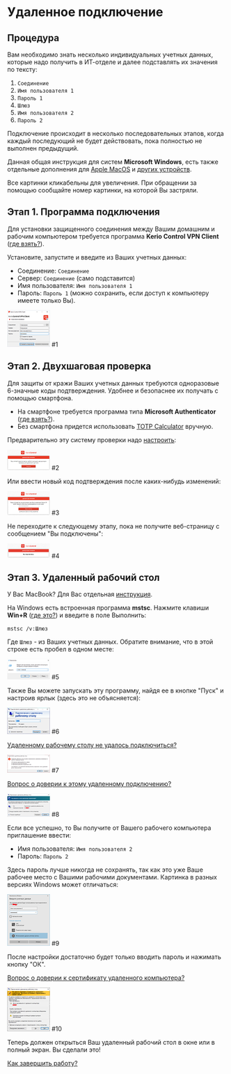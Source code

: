 ---
---
# Удаленное подключение

## Процедура

Вам необходимо знать несколько индивидуальных учетных данных, которые надо получить в ИТ-отделе и далее подставлять их значения по тексту:

1. `Соединение`
1. `Имя пользователя 1`
1. `Пароль 1`
1. `Шлюз`
1. `Имя пользователя 2`
1. `Пароль 2`

Подключение происходит в несколько последовательных этапов, когда каждый последующий не будет действовать, пока полностью не выполнен предыдущий.

Данная общая инструкция для систем **Microsoft Windows**, есть также отдельные дополнения для [Apple MacOS][macos] и [других устройств][IPSec].

Все картинки кликабельны для увеличения. При обращении за помощью сообщайте номер картинки, на которой Вы застряли.

## Этап 1. Программа подключения

Для установки защищенного соединения между Вашим домашним и рабочим компьютером требуется программа **Kerio Control VPN Client** ([где взять?][download]).

Установите, запустите и введите из Ваших учетных данных:

* Соединение: `Соединение`
* Сервер: `Соединение` (само подставится)
* Имя пользователя: `Имя пользователя 1`
* Пароль: `Пароль 1` (можно сохранить, если доступ к компьютеру имеете только Вы).

[![th-connect]][pic-connect] #1

## Этап 2. Двухшаговая проверка

Для защиты от кражи Ваших учетных данных требуются одноразовые 6-значные коды подтверждения. Удобнее и безопаснее их получать с помощью смартфона.

* На смартфоне требуется программа типа **Microsoft Authenticator** ([где взять?][appstore]).
* Без смартфона придется использовать [TOTP Calculator] вручную.

Предварительно эту систему проверки надо [настроить][2fa]:

[![th-2fa-setup]][pic-2fa-setup] #2

Или ввести новый код подтверждения после каких-нибудь изменений:

[![th-30days]][pic-30days] #3

Не переходите к следующему этапу, пока не получите веб-страницу с сообщением "Вы подключены":

[![th-connected]][pic-connected] #4

## Этап 3. Удаленный рабочий стол

У Вас MacBook? Для Вас отдельная [инструкция][macos].

На Windows есть встроенная программа **mstsc**. Нажмите клавиши **Win+R** ([где это?][WinR]) и введите в поле Выполнить:

    mstsc /v:Шлюз

Где `Шлюз` - из Ваших учетных данных. Обратите внимание, что в этой строке есть пробел в одном месте:

[![th-run]][pic-run] #5

Также Вы можете запускать эту программу, найдя ее в кнопке "Пуск" и настроив ярлык (здесь это не объясняется):

[![th-rdp]][pic-rdp] #6

[Удаленному рабочему столу не удалось подключиться?][noreply]

[![th-noreply]][pic-noreply] #7

[Вопрос о доверии к этому удаленному подключению?][trust]

[![th-trust]][pic-trust] #8

Если все успешно, то Вы получите от Вашего рабочего компьютера приглашение ввести:

* Имя пользователя: `Имя пользователя 2`
* Пароль: `Пароль 2`

Здесь пароль лучше никогда не сохранять, так как это уже Ваше рабочее место с Вашими рабочими документами. Картинка в разных версиях Windows может отличаться:

[![th-user2]][pic-user2] #9

После настройки достаточно будет только вводить пароль и нажимать кнопку "ОК".

[Вопрос о доверии к сертификату удаленного компьютера?][pc2]

[![th-pc2]][pic-pc2] #10

Теперь должен открыться Ваш удаленный рабочий стол в окне или в полный экран. Вы сделали это!

[Как завершить работу?][exit]

[download]: download.md "Скачать"
[macos]: macos.md "На Макбуках"
[IPSec]: ipsec.md "На планшетах"
[appstore]: appstore.md "Authenticator"
[TOTP Calculator]: TOTP.html "Генератор кодов"
[2fa]: 2fa.md "Настройка двухшаговой проверки"
[WinR]: win-r.md "Где найти Win+R"
[noreply]: noreply.md "Не удалось подключиться"
[trust]: trust.md "О доверии"
[pc2]: pc2.md "О доверии"
[exit]: exit.md "Завершение работы"

[th-connect]: assets/images/connect_t.png
[pic-connect]: assets/images/connect.png "Установить соединение (кликните для увеличения)"
[th-2fa-setup]: assets/images/2fa-setup_t.png
[pic-2fa-setup]: assets/images/2fa-setup.png "Настроить двухшаговую проверку (кликните для увеличения)"
[th-30days]: assets/images/30days_t.png
[pic-30days]: assets/images/30days.png "Код подтверждения (кликните для увеличения)"
[th-connected]: assets/images/connected_t.png
[pic-connected]: assets/images/connected.png "Вы подключены (кликните для увеличения)"
[th-run]: assets/images/run_t.png
[pic-run]: assets/images/run.png "Выполнить (кликните для увеличения)"
[th-rdp]: assets/images/rdp_t.png
[pic-rdp]: assets/images/rdp.png "Подключение к удаленному рабочему столу (кликните для увеличения)"
[th-noreply]: assets/images/noreply_t.png
[pic-noreply]: assets/images/noreply.png "Не удалось подключиться? (кликните для увеличения)"
[th-trust]: assets/images/trust_t.png
[pic-trust]: assets/images/trust.png "Вопрос о доверии (кликните для увеличения)"
[th-user2]: assets/images/user2_t.png
[pic-user2]: assets/images/user2.png "Введите учетные данные (кликните для увеличения)"
[th-pc2]: assets/images/pc2_t.png
[pic-pc2]: assets/images/pc2.png "Вопрос о доверии (кликните для увеличения)"
